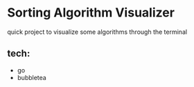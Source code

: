 # Sorting Algorithm Visualizer
quick project to visualize some algorithms through the terminal

## tech:
- go
- bubbletea
